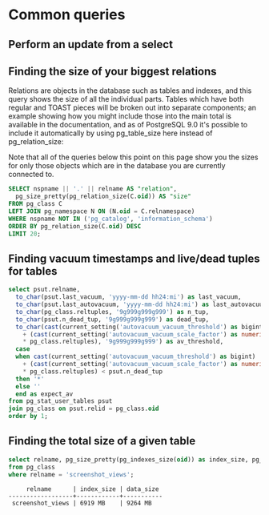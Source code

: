 # Common queries

## Perform an update from a select

## Finding the size of your biggest relations

Relations are objects in the database such as tables and indexes, and this query shows the size of all the individual parts. Tables which have both regular and TOAST pieces will be broken out into separate components; an example showing how you might include those into the main total is available in the documentation, and as of PostgreSQL 9.0 it's possible to include it automatically by using pg\_table\_size here instead of pg\_relation\_size:

Note that all of the queries below this point on this page show you the sizes for only those objects which are in the database you are currently connected to.

```sql
SELECT nspname || '.' || relname AS "relation",
  pg_size_pretty(pg_relation_size(C.oid)) AS "size"
FROM pg_class C
LEFT JOIN pg_namespace N ON (N.oid = C.relnamespace)
WHERE nspname NOT IN ('pg_catalog', 'information_schema')
ORDER BY pg_relation_size(C.oid) DESC
LIMIT 20;
```

## Finding vacuum timestamps and live/dead tuples for tables

```sql
select psut.relname,
  to_char(psut.last_vacuum, 'yyyy-mm-dd hh24:mi') as last_vacuum,
  to_char(psut.last_autovacuum, 'yyyy-mm-dd hh24:mi') as last_autovacuum,
  to_char(pg_class.reltuples, '9g999g999g999') as n_tup,
  to_char(psut.n_dead_tup, '9g999g999g999') as dead_tup,
  to_char(cast(current_setting('autovacuum_vacuum_threshold') as bigint)
    + (cast(current_setting('autovacuum_vacuum_scale_factor') as numeric)
    * pg_class.reltuples), '9g999g999g999') as av_threshold,
  case
  when cast(current_setting('autovacuum_vacuum_threshold') as bigint)
    + (cast(current_setting('autovacuum_vacuum_scale_factor') as numeric)
    * pg_class.reltuples) < psut.n_dead_tup
  then '*'
  else ''
  end as expect_av
from pg_stat_user_tables psut
join pg_class on psut.relid = pg_class.oid
order by 1;
```

## Finding the total size of a given table

```sql
select relname, pg_size_pretty(pg_indexes_size(oid)) as index_size, pg_size_pretty(pg_relation_size(oid)) as data_size
from pg_class
where relname = 'screenshot_views';
```

```text
     relname      | index_size | data_size
------------------+------------+-----------
 screenshot_views | 6919 MB    | 9264 MB
```



